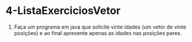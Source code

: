 # 4-ListaExerciciosVetor
1. Faça um programa em java que solicite vinte idades (um vetor de vinte posições) e ao final apresente apenas as idades nas posições pares.

